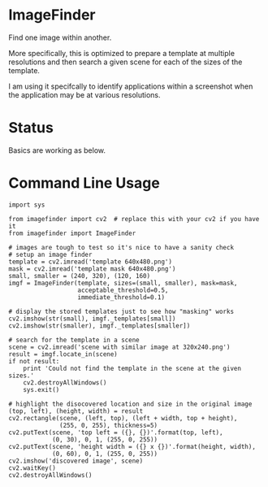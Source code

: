 ImageFinder
========

Find one image within another.

More specifically, this is optimized to prepare a template at multiple
resolutions and then search a given scene for each of the sizes of the template.

I am using it specifcally to identify applications within a screenshot when
the application may be at various resolutions.

Status
======

Basics are working as below.

Command Line Usage
================

    import sys

    from imagefinder import cv2  # replace this with your cv2 if you have it
    from imagefinder import ImageFinder

    # images are tough to test so it's nice to have a sanity check
    # setup an image finder
    template = cv2.imread('template 640x480.png')
    mask = cv2.imread('template mask 640x480.png')
    small, smaller = (240, 320), (120, 160)
    imgf = ImageFinder(template, sizes=(small, smaller), mask=mask,
                       acceptable_threshold=0.5,
                       immediate_threshold=0.1)

    # display the stored templates just to see how "masking" works
    cv2.imshow(str(small), imgf._templates[small])
    cv2.imshow(str(smaller), imgf._templates[smaller])

    # search for the template in a scene
    scene = cv2.imread('scene with similar image at 320x240.png')
    result = imgf.locate_in(scene)
    if not result:
        print 'Could not find the template in the scene at the given sizes.'
        cv2.destroyAllWindows()
        sys.exit()

    # highlight the disocovered location and size in the original image
    (top, left), (height, width) = result
    cv2.rectangle(scene, (left, top), (left + width, top + height),
                  (255, 0, 255), thickness=5)
    cv2.putText(scene, 'top left = ({}, {})'.format(top, left),
                (0, 30), 0, 1, (255, 0, 255))
    cv2.putText(scene, 'height width = ({} x {})'.format(height, width),
                (0, 60), 0, 1, (255, 0, 255))
    cv2.imshow('discovered image', scene)
    cv2.waitKey()
    cv2.destroyAllWindows()
